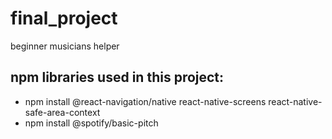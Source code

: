 # final_project
beginner musicians helper

<h2>npm libraries used in this project:</h2>
<ul>
    <li>npm install @react-navigation/native react-native-screens react-native-safe-area-context</li>
    <li>npm install @spotify/basic-pitch</li>
</ul>
